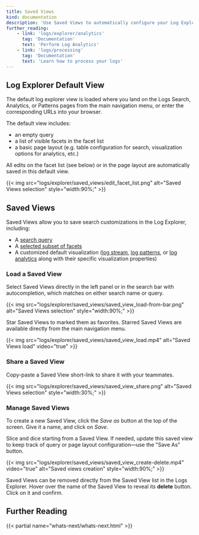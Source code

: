 ```yaml
---
title: Saved Views
kind: documentation
description: 'Use Saved Views to automatically configure your Log Explorer.'
further_reading:
    - link: 'logs/explorer/analytics'
      tag: 'Documentation'
      text: 'Perform Log Analytics'
    - link: 'logs/processing'
      tag: 'Documentation'
      text: 'Learn how to process your logs'
---
```


## Log Explorer Default View 

The default log explorer view is loaded where you land on the Logs Search, Analytics, or Patterns pages from the main navigation menu, or enter the corresponding URLs into your browser.

The default view includes:

- an empty query
- a list of visible facets in the facet list
- a basic page layout (e.g. table configuration for search, visualization options for analytics, etc.)

All edits on the facet list (see below) or in the page layout are automatically saved in this default view.

{{< img src="logs/explorer/saved_views/edit_facet_list.png" alt="Saved Views selection"  style="width:90%;" >}}

## Saved Views

Saved Views allow you to save search customizations in the Log Explorer, including:

- A [search query][1]
- A [selected subset of facets][2]
- A customized default visualization ([log stream][3], [log patterns][4], or [log analytics][5] along with their specific visualization properties)

### Load a Saved View

Select Saved Views directly in the left panel or in the search bar with autocompletion, which matches on either search name or query.

{{< img src="logs/explorer/saved_views/saved_view_load-from-bar.png" alt="Saved Views selection"  style="width:90%;" >}}

Star Saved Views to marked them as favorites. Starred Saved Views are available directly from the main navigation menu.

{{< img src="logs/explorer/saved_views/saved_view_load.mp4" alt="Saved Views load" video="true"  >}}

### Share a Saved View

Copy-paste a Saved View short-link to share it with your teammates.

{{< img src="logs/explorer/saved_views/saved_view_share.png" alt="Saved Views selection"  style="width:30%;" >}}

### Manage Saved Views

To create a new Saved View, click the _Save as_ button at the top of the screen. Give it a name, and click on _Save_.

Slice and dice starting from a Saved View. If needed, update this saved view to keep track of query or page layout configuration—use the "Save As" button.

{{< img src="logs/explorer/saved_views/saved_view_create-delete.mp4" video="true" alt="Saved views creation"  style="width:90%;" >}}

Saved Views can be removed directly from the Saved View list in the Logs Explorer. Hover over the name of the Saved View to reveal its **delete** button. Click on it and confirm.

## Further Reading

{{< partial name="whats-next/whats-next.html" >}}

[1]: /logs/explorer/search/
[2]: /logs/explorer/facets/
[3]: /logs/explorer/?tab=logstream#visualization
[4]: /logs/explorer/patterns/
[5]: /logs/explorer/analytics/
